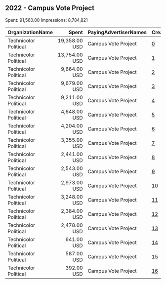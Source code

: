 ## 2022 - Campus Vote Project 
Spent: 91,560.00
Impressions: 8,784,821

|OrganizationName|Spent|PayingAdvertiserNames|CreativeUrls|Impressions|Genders|AgeBrackets|CountryCodes|BillingAddresses|CandidateBallotInformation|
|:---|---:|:---|:---|---:|:---|:---|:---|:---|:---|
|Technicolor Political|19,358.00 USD|Campus Vote Project|[0](https://www.snap.com/political-ads/asset/1deba130cd6cdf19a01ed807b594ed1fbe95d7fc875c5cb7de7376fc80e35275?mediaType=mp4)|1,808,510||18-24|united states|US|Campus Vote Project|
|Technicolor Political|13,754.00 USD|Campus Vote Project|[1](https://www.snap.com/political-ads/asset/372fb6be271ec69cfc5b08ddaa57e84ae1de3ef7a7ac5faefe3f8cdc91615bcf?mediaType=mp4)|1,399,993||18-24|united states|US|Campus Vote Project|
|Technicolor Political|9,664.00 USD|Campus Vote Project|[2](https://www.snap.com/political-ads/asset/5ff52b349ac8715cd42d13576d85c5ae914b05232eeb0158185c15877de5ec00?mediaType=mp4)|956,881||18-23|united states|US|Campus Vote Project|
|Technicolor Political|9,679.00 USD|Campus Vote Project|[3](https://www.snap.com/political-ads/asset/5d67f79e529e9cd29e77f13263335384d2e77dab5f27f143a5f617f66841708d?mediaType=mp4)|913,340|||united states|US|Campus Vote Project|
|Technicolor Political|9,211.00 USD|Campus Vote Project|[4](https://www.snap.com/political-ads/asset/113f8673f264b1a7a2d19ab54e3d2da302a89486918cd8ae10e7f8766f92d5ac?mediaType=mp4)|894,488||18-24|united states|US|Campus Vote Project|
|Technicolor Political|4,648.00 USD|Campus Vote Project|[5](https://www.snap.com/political-ads/asset/83a8894111c97e9d34e469b8615b837c50379ff3e1d75c669f1645a95b96319e?mediaType=mp4)|520,715|||united states|US|Campus Vote Project|
|Technicolor Political|4,204.00 USD|Campus Vote Project|[6](https://www.snap.com/political-ads/asset/3cd6f8d15ba5afcc163cb507b83c005a6ae4893cc81cf7b31cc3eca6b03df99c?mediaType=mp4)|389,580||18-24|united states|US|Campus Vote Project|
|Technicolor Political|3,355.00 USD|Campus Vote Project|[7](https://www.snap.com/political-ads/asset/e477b6275b99cb8c0c650e8f870a10995ce3e4697d64a7bb461fc14b7a43e2f0?mediaType=mp4)|273,210||18-24|united states|US|Campus Vote Project|
|Technicolor Political|2,441.00 USD|Campus Vote Project|[8](https://www.snap.com/political-ads/asset/b8401462a8ea5930b8ab62728422229d8febf803c8d2bc40b7b5ec01e7db24f5?mediaType=mp4)|271,156|||united states|US|Campus Vote Project|
|Technicolor Political|2,543.00 USD|Campus Vote Project|[9](https://www.snap.com/political-ads/asset/ada0bd9cf27696bb7206ca03fe8d1df361b08a11b2bda914f200dd3f09508852?mediaType=mp4)|265,455|||united states|US|Campus Vote Project|
|Technicolor Political|2,973.00 USD|Campus Vote Project|[10](https://www.snap.com/political-ads/asset/41dd4a01b24c9c9e2b7cd8fbc38fb4b5b84958d31bf56094768df279306f3cfb?mediaType=mp4)|255,721||18-23|united states|US|Campus Vote Project|
|Technicolor Political|3,248.00 USD|Campus Vote Project|[11](https://www.snap.com/political-ads/asset/bc431955d7a449ac39c5b743953829b9c1c9372270fa39dc8d61c95a71d42489?mediaType=mp4)|243,016||18-24|united states|US|Campus Vote Project|
|Technicolor Political|2,384.00 USD|Campus Vote Project|[12](https://www.snap.com/political-ads/asset/38b9fd0f4c5942eb30ccdaeb517a3e0acb13a5a579847d8cc93fcda10cfb2164?mediaType=mp4)|231,120||18-23|united states|US|Campus Vote Project|
|Technicolor Political|2,478.00 USD|Campus Vote Project|[13](https://www.snap.com/political-ads/asset/6e950fce443d5ea5832882fc6f4e3b42dfa2b564d79373357f422eef6c21f53f?mediaType=mp4)|221,576||18-23|united states|US|Campus Vote Project|
|Technicolor Political|641.00 USD|Campus Vote Project|[14](https://www.snap.com/political-ads/asset/ad2fed0a5ea38cb0bc8584fe9c022e6e1e4d582b8269f9742ec28ce8f58e0a72?mediaType=mp4)|59,144||18-24|united states|US|Campus Vote Project|
|Technicolor Political|587.00 USD|Campus Vote Project|[15](https://www.snap.com/political-ads/asset/40fdb518b8dce533073a9c95f857fe9b8971d5af512ff3371ff93f75d384c1b2?mediaType=mp4)|49,527||18-24|united states|US|Campus Vote Project|
|Technicolor Political|392.00 USD|Campus Vote Project|[16](https://www.snap.com/political-ads/asset/bc372b3c6ce66703bb92650391daa6bb69ce9641238fd0abce0bbd9cc81989a6?mediaType=mp4)|31,389||18-24|united states|US|Campus Vote Project|
